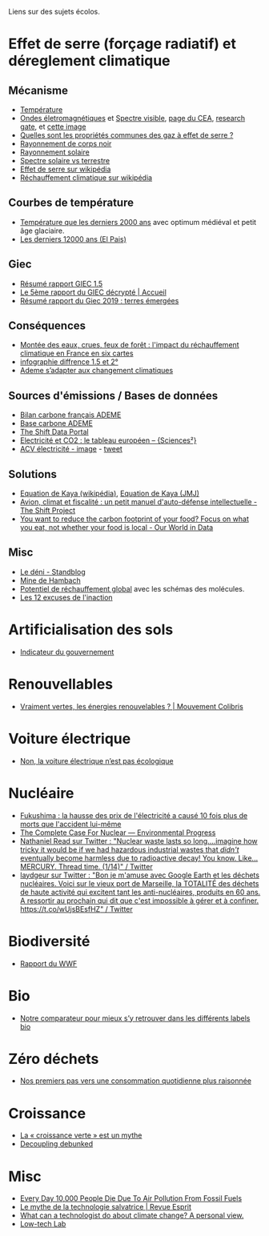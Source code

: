 Liens sur des sujets écolos. 

# Effet de serre (forçage radiatif) et déreglement climatique

## Mécanisme
 - [Température](https://fr.wikipedia.org/wiki/Temp%C3%A9rature)
 - [Ondes életromagnétiques](https://fr.wikipedia.org/wiki/Onde_%C3%A9lectromagn%C3%A9tique) et [Spectre visible](https://fr.wikipedia.org/wiki/Spectre_%C3%A9lectromagn%C3%A9tique), [page du CEA](http://www.cea.fr/comprendre/pages/physique-chimie/essentiel-sur-ondes-electromagnetiques-communication.aspx), [research gate](https://www.researchgate.net/figure/Les-differents-domaines-du-spectre-electromagnetique_fig1_30514255), et [cette image](https://www.asef-asso.fr/wp-content/uploads/2017/05/IMAGES-2.jpg)
 - [Quelles sont les propriétés communes des gaz à effet de serre ?](https://planet-terre.ens-lyon.fr/article/gaz-effet-serre.xml) 
 - [Rayonnement de corps noir](https://fr.wikipedia.org/wiki/Rayonnement_du_corps_noir)
 - [Rayonnement solaire](https://fr.wikipedia.org/wiki/Rayonnement_solaire)
 - [Spectre solaire vs terrestre](https://commons.wikimedia.org/wiki/File:Radiation_transmise.png?uselang=fr)
 - [Effet de serre sur wikipédia](https://fr.wikipedia.org/wiki/Effet_de_serre)
 - [Réchauffement climatique sur wikipédia](https://fr.wikipedia.org/wiki/R%C3%A9chauffement_climatique)

## Courbes de température
- [Température que les derniers 2000 ans](https://commons.wikimedia.org/wiki/File:2000_Year_Temperature_Comparison_fr.png?uselang=fr) avec optimum médiéval et petit âge glaciaire.
- [Les derniers 12000 ans (El Pais)](https://verne.elpais.com/verne/2020/08/18/articulo/1597746471_800102.html)

## Giec
 - [Résumé rapport GIEC 1.5](https://citoyenspourleclimat.org/wp-content/uploads/2019/03/ResumeGIEC-CPLC-web.pdf)
 - [Le 5ème rapport du GIEC décrypté | Accueil](http://leclimatchange.fr/)
 - [Résumé rapport du Giec 2019 : terres émergées](https://drive.google.com/file/d/17H99ekMQ7j9ErgXTQUKP5s0-qQ4-pJMA/view)

## Conséquences
 - [Montée des eaux, crues, feux de forêt : l&#39;impact du réchauffement climatique en France en six cartes](https://www.franceinter.fr/environnement/montee-des-eaux-crues-feux-de-foret-l-impact-du-rechauffement-climatique-en-france-en-six-cartes#xtor=EPR-5-)
 - [infographie diffrence 1.5 et 2°](https://img.lemde.fr/2018/10/08/0/0/1068/3461/688/0/60/0/54015ef_OV604aPS8tam_kucE2rBcQDB.png)
 - [Ademe s’adapter aux changement climatiques](https://www.ademe.fr/sites/default/files/assets/documents/guide-pratique-adapter-changement-climatique.pdf?fbclid=IwAR2647Ujh7OwxGJMUd8fSAcUNK5OhoQNPM7tkVMPmfy8HtaAbVXiFaiSo5w)

## Sources d'émissions / Bases de données
 - [Bilan carbone français ADEME](https://ecolab.ademe.fr/apps/climat/simulateur/bilan)
 - [Base carbone ADEME](https://www.bilans-ges.ademe.fr/documentation/UPLOAD_DOC_FR/index.htm?repas.htm)
 - [The Shift Data Portal](https://www.theshiftdataportal.org/)
 - [Electricité et CO2 : le tableau européen – {Sciences²}](https://www.lemonde.fr/blog/huet/2019/05/06/electricite-et-co2-le-tableau-europeen/)
 - [ACV électricité - image](https://pbs.twimg.com/media/EdeJHtyXsAApZ_p?format=jpg&name=4096x4096) - [tweet](https://twitter.com/Max__lib/status/1285647267953807374)
 
## Solutions
 - [Equation de Kaya (wikipédia)](https://fr.wikipedia.org/wiki/%C3%89quation_de_Kaya), [Equation de Kaya (JMJ)](https://jancovici.com/changement-climatique/economie/quest-ce-que-lequation-de-kaya/)
 - [Avion, climat et fiscalité : un petit manuel d&#39;auto-défense intellectuelle - The Shift Project](https://theshiftproject.org/article/aerien-climat-fiscalite-manuel-auto-defense-intellectuelle/)
 - [You want to reduce the carbon footprint of your food? Focus on what you eat, not whether your food is local - Our World in Data](https://ourworldindata.org/food-choice-vs-eating-local)

## Misc
 - [Le déni - Standblog](https://standblog.org/blog/post/2019/06/30/Le-deni)
 - [Mine de Hambach](https://fr.wikipedia.org/wiki/Mine_de_Hambachr)
 - [Potentiel de réchauffement global](https://fr.wikipedia.org/wiki/Potentiel_de_r%C3%A9chauffement_global) avec les schémas des molécules.
 - [Les 12 excuses de l'inaction](https://bonpote.com/climat-les-12-excuses-de-linaction-et-comment-y-repondre/)

# Artificialisation des sols

- [Indicateur du gouvernement](https://www.gouvernement.fr/indicateur-artificialisation-sols)

# Renouvellables
 - [Vraiment vertes, les énergies renouvelables ? | Mouvement Colibris](https://www.colibris-lemouvement.org/magazine/vraiment-vertes-energies-renouvelables)

# Voiture électrique
 - [Non, la voiture électrique n’est pas écologique](https://reporterre.net/Non-la-voiture-electrique-n-est-pas-ecologique)

# Nucléaire
 - [Fukushima : la hausse des prix de l&#39;électricité a causé 10 fois plus de morts que l&#39;accident lui-même](https://www.futura-sciences.com/sciences/actualites/energie-fukushima-hausse-prix-electricite-cause-10-fois-plus-morts-accident-lui-meme-78276/?fbclid=IwAR2OPI8CrWf5qWD79YFG6Rd0LM7Yi_lB74vlIJLzNftvl5u0Oz0qh8WCLcE)
 - [The Complete Case For Nuclear — Environmental Progress](http://environmentalprogress.org/the-complete-case-for-nuclear)
 - [Nathaniel Read sur Twitter : &quot;Nuclear waste lasts so long....imagine how tricky it would be if we had hazardous industrial wastes that *didn&#39;t* eventually become harmless due to radioactive decay! You know. Like... MERCURY. Thread time. (1/14)&quot; / Twitter](https://twitter.com/ReadNathaniel/status/1261232798385483776)
 - [laydgeur sur Twitter : &quot;Bon je m&#39;amuse avec Google Earth et les déchets nucléaires. Voici sur le vieux port de Marseille, la TOTALITÉ des déchets de haute activité qui excitent tant les anti-nucléaires, produits en 60 ans. A ressortir au prochain qui dit que c&#39;est impossible à gérer et à confiner. https://t.co/wUjsBEsfHZ&quot; / Twitter](https://twitter.com/laydgeur/status/1184810853494861824)

# Biodiversité

 - [Rapport du WWF](https://www.wwf.fr/sites/default/files/doc-2020-09/20200910_Synthese_Rapport-Planete-Vivante-2020_WWF-min.pdf)

 # Bio
  - [Notre comparateur pour mieux s’y retrouver dans les différents labels bio](http://www.lemonde.fr/les-decodeurs/visuel/2017/01/18/comparateur-mieux-comprendre-les-labels-bios_5064859_4355770.html)

 # Zéro déchets
  - [Nos premiers pas vers une consommation quotidienne plus raisonnée](https://medium.com/@cmozzati/nos-premiers-pas-vers-une-consommation-quotidienne-plus-raisonn%C3%A9e-f4ee3fafe581)

 # Croissance
 - [La « croissance verte » est un mythe](https://www.vice.com/fr/article/qj4z9p/la-croissance-verte-est-un-mythe?fbclid=IwAR2cfafrvCfBNaZQgJfWBfGzQ4d2zLsVXty9uYhmqs-iymI36MUTk70Ilok)
 - [Decoupling debunked](https://mk0eeborgicuypctuf7e.kinstacdn.com/wp-content/uploads/2019/07/Decoupling-Debunked.pdf)

# Misc
 - [Every Day 10,000 People Die Due To Air Pollution From Fossil Fuels](https://www.forbes.com/sites/rogerpielke/2020/03/10/every-day-10000-people-die-due-to-air-pollution-from-fossil-fuels/#70a07f142b6a)
 - [Le mythe de la technologie salvatrice | Revue Esprit](https://esprit.presse.fr/article/bihouix-philippe/le-mythe-de-la-technologie-salvatrice-39262?fbclid=IwAR3ynlvVGv4JFCUhR6ACWSmQhxpycw0VTzDC7gtZ_utMcU81Pe8aVWrky2E)
 - [What can a technologist do about climate change? A personal view.](http://worrydream.com/ClimateChange/)
 - [Low-tech Lab](https://lowtechlab.org/)
